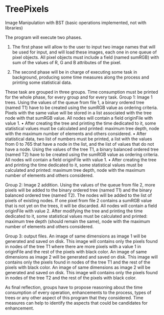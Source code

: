# TreePixels
Image Manipulation with BST (basic operations implemented, not with libraries)

The program will execute two phases.
1. The first phase will allow to the user to input two image names that will be used for input, and will load these images, each one in one queue of pixel objects. All pixel objects must include a field (named sumRGB) with sum of the values of R, G and B attributes of the pixel.

2. The second phase will be in charge of executing some task in background, producing some time measures along the process and printing some statistical data.

These task are grouped in three groups. Time consumption must be printed for the whole phase, for every group and for every task. 
  Group 1: Image 1 trees. Using the values of the queue from file 1, a binary ordered tree (named T1) have to be created using the sumRGB value as ordering criteria. Pixels with the same value will be stored in a list associated with the tree node with that sumRGB value. All nodes will contain a field originFile with value 1.
    • After creating the tree and printing the time dedicated to it, some statistical values must be calculated and printed: maximum tree depth, node with the maximum number of elements and others considered.
    • After statistical data, two list of numbers must be printed, a list with the values from 0 to 765 that have a node in the list, and the list of values that do not have a node. Using the values of the tree T1, a binary balanced ordered tree (named T2) have to be created using the sumRGB value as ordering criteria. All nodes will contain a field originFile with value 1.
    • After creating the tree and printing the time dedicated to it, some statistical values must be calculated and printed: maximum tree depth, node with the maximum number of elements and others considered.

  Group 2: Image 2 addition. Using the values of the queue from file 2, more pixels will be added to the binary ordered tree (named T1) and the binary balanced ordered tree (named T2). The nodes will be added to the list of pixels of existing nodes. If one pixel from file 2 contains a sumRGB value that is not yet on the trees, it will be discarded. All nodes will contain a field originFile with value 2.
  After modifying the tree and printing the time dedicated to it, some statistical values must be calculated and printed: maximum tree depth (should remain the
same), node with the maximum number of elements and others considered.

  Group 3: output files. An image of same dimensions as image 1 will be generated and saved on disk. This image will contains only the pixels found in nodes of the tree T1 where there are more pixels with a value 1 in originFile and the rest of the pixels with black color. An image of same dimensions as image 2 will be generated and saved on disk. This image will contains only the pixels found in nodes of the tree T1 and the rest of the pixels with black color. An image of same dimensions as image 2 will be generated and saved on disk. This image will contains only the pixels found in nodes of the tree T2 and the rest of the pixels with black color.

  As final reflection, groups have to propose reasoning about the time consumption of every operation, enhancements to the process, types of trees or any other aspect of this program that they considered. Time measures can help to identify the aspects that could be candidates for enhancement.

